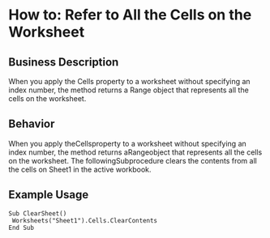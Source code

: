 # How to: Refer to All the Cells on the Worksheet

## Business Description
When you apply the Cells property to a worksheet without specifying an index number, the method returns a Range object that represents all the cells on the worksheet.

## Behavior
When you apply theCellsproperty to a worksheet without specifying an index number, the method returns aRangeobject that represents all the cells on the worksheet. The followingSubprocedure clears the contents from all the cells on Sheet1 in the active workbook.

## Example Usage
```vba
Sub ClearSheet() 
 Worksheets("Sheet1").Cells.ClearContents 
End Sub
```